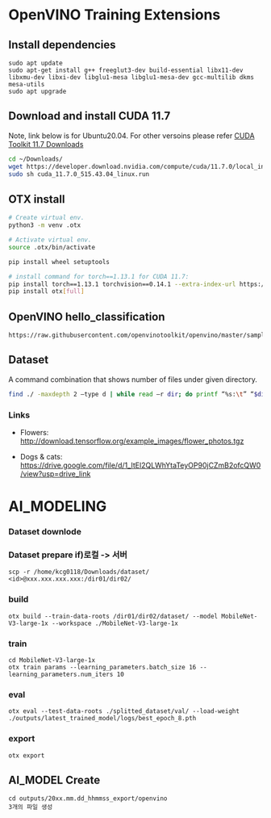 # OpenVINO Training Extensions

## Install dependencies
```
sudo apt update
sudo apt-get install g++ freeglut3-dev build-essential libx11-dev libxmu-dev libxi-dev libglu1-mesa libglu1-mesa-dev gcc-multilib dkms mesa-utils
sudo apt upgrade
```

## Download and install CUDA 11.7
Note, link below is for Ubuntu20.04. For other versoins please refer [CUDA Toolkit 11.7 Downloads](https://developer.nvidia.com/cuda-11-7-0-download-archive)
```bash
cd ~/Downloads/
wget https://developer.download.nvidia.com/compute/cuda/11.7.0/local_installers/cuda_11.7.0_515.43.04_linux.run
sudo sh cuda_11.7.0_515.43.04_linux.run
```


## OTX install
<!-- Source code install
```bash
mkdir -p ~/repo && cd $_
git clone https://github.com/openvinotoolkit/training_extensions.git
cd training_extensions
git checkout develop
```
-->


```bash
# Create virtual env.
python3 -m venv .otx

# Activate virtual env.
source .otx/bin/activate
```

```bash
pip install wheel setuptools

# install command for torch==1.13.1 for CUDA 11.7:
pip install torch==1.13.1 torchvision==0.14.1 --extra-index-url https://download.pytorch.org/whl/cu117
pip install otx[full]
```

## OpenVINO hello_classification
```
https://raw.githubusercontent.com/openvinotoolkit/openvino/master/samples/python/hello_classification/hello_classification.py
```

## Dataset

A command combination that shows number of files under given directory.
```bash
find ./ -maxdepth 2 –type d | while read –r dir; do printf “%s:\t” “$dir”; find “$dir” –type f | wc –l; done
```

### Links
* Flowers:
    http://download.tensorflow.org/example_images/flower_photos.tgz

* Dogs & cats:
    https://drive.google.com/file/d/1_ItEl2QLWhYtaTeyOP90jCZmB2ofcQW0/view?usp=drive_link

# AI_MODELING

### Dataset downlode

### Dataset prepare  if)로컬 -> 서버
```
scp -r /home/kcg0118/Downloads/dataset/ <id>@xxx.xxx.xxx.xxx:/dir01/dir02/
```

### build
```
otx build --train-data-roots /dir01/dir02/dataset/ --model MobileNet-V3-large-1x --workspace ./MobileNet-V3-large-1x
```
### train
```
cd MobileNet-V3-large-1x
otx train params --learning_parameters.batch_size 16 --learning_parameters.num_iters 10
```
### eval
```
otx eval --test-data-roots ./splitted_dataset/val/ --load-weight ./outputs/latest_trained_model/logs/best_epoch_8.pth
```
### export
```
otx export
```

## AI_MODEL Create
```
cd outputs/20xx.mm.dd_hhmmss_export/openvino
3개의 파일 생성
```
